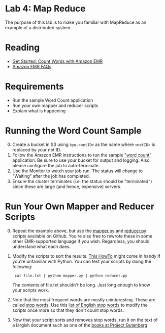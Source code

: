 # Lab 4: Map Reduce

The purpose of this lab is to make you familiar with MapReduce as an example of a distributed system.

# Reading

- [Get Started: Count Words with Amazon EMR](http://docs.aws.amazon.com/ElasticMapReduce/latest/DeveloperGuide/emr-get-started-count-words.html)
- [Amazon EMR FAQs](http://aws.amazon.com/elasticmapreduce/faqs/)

# Requirements

- Run the sample Word Count application
- Run your own mapper and reducer scripts
- Explain what is happening

# Running the Word Count Sample 

0. Create a bucket in S3 using ```byu.<netID>``` as the name where ```<netID>``` is replaced by your net ID.
0. Follow the Amazon EMR instructions to run the sample ["word count"](http://aws.amazon.com/articles/2273) application. Be sure to use your bucket for output and logging. Also, please configure the job to auto-terminate.
0. Use the Monitor to watch your job run.  The status will change to "Waiting" after the job has completed.
0. Ensure the cluster terminates (i.e. the status should be "terminated") since these are large (and hence, expensive) servers.


# Run Your Own Mapper and Reducer Scripts

0. Repeat the example above, but use the [mapper.py](https://github.com/windley/CS462-Event-Edition/blob/master/code/mapreduce/mapper.py) and [reducer.py](https://github.com/windley/CS462-Event-Edition/blob/master/code/mapreduce/reducer.py) scripts available on Github. You're also free to rewrote these in some other EMR-supported language if you wish. Regardless, you should understand what each does.
0. Modify the scripts to sort the results. [This HowTo](https://wiki.python.org/moin/HowTo/Sorting) might come in handy if you're unfamiliar with Python. You can test your scripts by doing the following:

		cat file.txt | python mapper.py | python reducer.py

	The contents of file.txt shouldn't be long. Just long enough to know your scripts work. 

0. Note that the most frequent words are mostly uninteresting. These are called [stop words](https://en.wikipedia.org/wiki/Stop_words). Use this [list of English stop words](https://github.com/windley/CS462-Event-Edition/blob/master/code/mapreduce/stop-words) to modify the scripts once more so that they don't count stop words.
0. Now that your script sorts and removes stop words, run it on the text of a largish document such as one of the [books at Project Gutenberg](https://www.gutenberg.org/)
